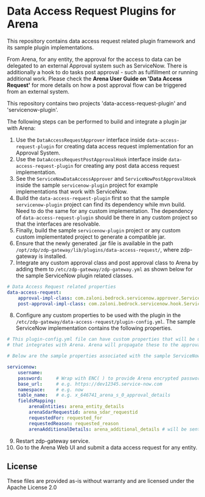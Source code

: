 # Data Access Request Plugins for Arena
This repository contains data access request related plugin framework and its sample plugin implementations.

From Arena, for any entity, the approval for the access to data can be delegated to an external Approval system such as ServiceNow. 
There is additionally a hook to do tasks post approval - such as fulfillment or running additional work.
Please check the **Arena User Guide on 'Data Access Request'** for more details on how a post approval flow can be triggered from an external system.

This repository contains two projects 'data-access-request-plugin' and 'servicenow-plugin'.

The following steps can be performed to build and integrate a plugin jar with Arena:

1. Use the `DataAccessRequestApprover` interface inside `data-access-request-plugin` for creating data access request implementation for an Approval System.
2. Use the `DataAccessRequestPostApprovalHook` interface inside `data-access-request-plugin` for creating any post data access request implementation.
3. See the `ServiceNowDataAccessApprover` and `ServiceNowPostApprovalHook` inside the sample `servicenow-plugin` project for example implementations that work with ServiceNow.
4. Build the `data-access-request-plugin` first so that the sample `servicenow-plugin` project can find its dependency while mvn build. Need to do the same for any custom implementation. The dependency of `data-access-request-plugin` should be there in any custom project so that the interfaces are resolvable.
5. Finally, build the sample `servicenow-plugin` project or any custom custom implementated project to generate a compatible jar.
6. Ensure that the newly generated .jar file is available in the path `/opt/zdp/zdp-gateway/lib/plugins/data-access-request/`, where zdp-gateway is installed.
7. Integrate any custom approval class and post approval class to Arena by adding them to `/etc/zdp-gateway/zdp-gateway.yml` as shown below for the sample ServiceNow plugin related classes.
```yaml
# Data Access Request related properties
data-access-request:
    approval-impl-class: com.zaloni.bedrock.servicenow.approver.ServiceNowDataAccessApprover
    post-approval-impl-class: com.zaloni.bedrock.servicenow.hook.ServiceNowPostApprovalHook
```
8. Configure any custom properties to be used with the plugin in the `/etc/zdp-gateway/data-access-request/plugin-config.yml`. The sample ServiceNow implementation contains the following properties.
```yaml
# This plugin-config.yml file can have custom properties that will be used by the approval plugin
# that integrates with Arena. Arena will propagate these to the approval plugin implementation.

# Below are the sample properties associated with the sample ServiceNow plugin that comes packaged with Arena.

servicenow:
    username:
    password:     # Wrap with ENC( ) to provide Arena encrypted passwords
    base_url:     # e.g. https://dev12345.service-now.com
    namespace:    # e.g. now
    table_name:   # e.g. x_646741_arena_s_0_approval_details
    fieldsMapping:
        arenaEntities: arena_entity_details
        arenaSdarRequestid: arena_sdar_requestid
        requestedFor: requested_for
        requestedReason: requested_reason
        arenaAdditionalDetails: arena_additional_details # will be sent in json format

```

9. Restart zdp-gateway service.
10. Go to the Arena Web UI and submit a data access request for any entity. 

## License

These files are provided as-is without warranty and are licensed under the Apache License 2.0
